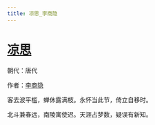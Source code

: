 ```yaml
---
title: 凉思_李商隐
---
```


# [凉思](http://so.gushiwen.org/view_28965.aspx)

朝代：唐代

作者：[李商隐](http://so.gushiwen.org/author_204.aspx)

客去波平槛，蝉休露满枝。永怀当此节，倚立自移时。 

北斗兼春远，南陵寓使迟。天涯占梦数，疑误有新知。